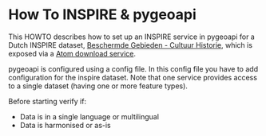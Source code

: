 # How To INSPIRE & pygeoapi

This HOWTO describes how to set up an INSPIRE service in pygeoapi for a Dutch INSPIRE dataset, [Beschermde Gebieden - Cultuur Historie](https://www.nationaalgeoregister.nl/geonetwork/srv/dut/catalog.search#/metadata/493ab81b-75f8-4205-b030-6b2fd9eb4295), which is exposed via a [Atom download service](https://www.nationaalgeoregister.nl/geonetwork/srv/dut/catalog.search#/metadata/0080a9ce-b836-45bc-8fdf-07dcbe97101d).

pygeoapi is configured using a config file. In this config file you have to add configuration for the inspire dataset. Note that one service provides access to a single dataset (having one or more feature types).

Before starting verify if:
- Data is in a single language or multilingual
- Data is harmonised or as-is


